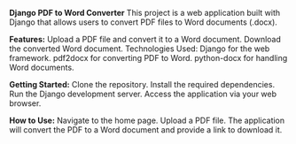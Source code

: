 **Django PDF to Word Converter**
This project is a web application built with Django that allows users to convert PDF files to Word documents (.docx).

**Features:**
Upload a PDF file and convert it to a Word document.
Download the converted Word document.
Technologies Used:
Django for the web framework.
pdf2docx for converting PDF to Word.
python-docx for handling Word documents.

**Getting Started:**
Clone the repository.
Install the required dependencies.
Run the Django development server.
Access the application via your web browser.

**How to Use:**
Navigate to the home page.
Upload a PDF file.
The application will convert the PDF to a Word document and provide a link to download it.
